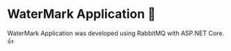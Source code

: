 # WaterMark Application :wave:	
WaterMark Application was developed using RabbitMQ with ASP.NET Core. :thumbsup:	
